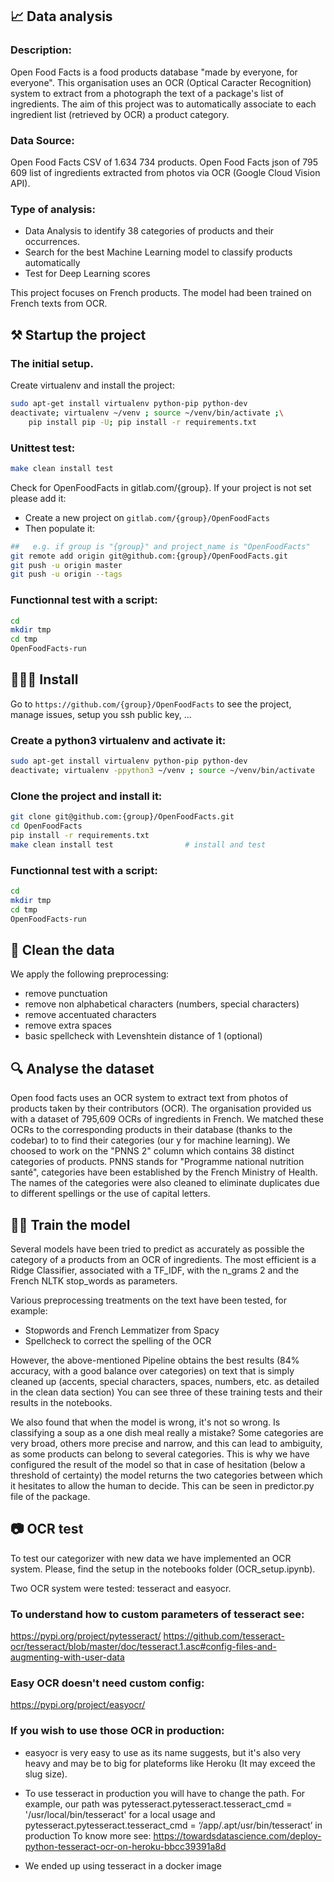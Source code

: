 
## 📈 Data analysis


### Description:
Open Food Facts is a food products database "made by everyone, for everyone".
This organisation uses an OCR (Optical Caracter Recognition) system to extract from a photograph the text of a package's list of ingredients.
The aim of this project was to automatically associate to each ingredient list (retrieved by OCR) a product category.


### Data Source:
Open Food Facts CSV of 1.634 734 products.
Open Food Facts json of 795 609 list of ingredients extracted from photos via OCR (Google Cloud Vision API).

### Type of analysis:
- Data Analysis to identify 38 categories of products and their occurrences.
- Search for the best Machine Learning model to classify products automatically
- Test for Deep Learning scores

This project focuses on French products. The model had been trained on French texts from OCR.

## ⚒ Startup the project

### The initial setup.

Create virtualenv and install the project:
```bash
sudo apt-get install virtualenv python-pip python-dev
deactivate; virtualenv ~/venv ; source ~/venv/bin/activate ;\
    pip install pip -U; pip install -r requirements.txt
```

### Unittest test:
```bash
make clean install test
```

Check for OpenFoodFacts in gitlab.com/{group}.
If your project is not set please add it:

- Create a new project on `gitlab.com/{group}/OpenFoodFacts`
- Then populate it:

```bash
##   e.g. if group is "{group}" and project_name is "OpenFoodFacts"
git remote add origin git@github.com:{group}/OpenFoodFacts.git
git push -u origin master
git push -u origin --tags
```

### Functionnal test with a script:

```bash
cd
mkdir tmp
cd tmp
OpenFoodFacts-run
```

## 👩🏻‍💻 Install

Go to `https://github.com/{group}/OpenFoodFacts` to see the project, manage issues,
setup you ssh public key, ...

### Create a python3 virtualenv and activate it:

```bash
sudo apt-get install virtualenv python-pip python-dev
deactivate; virtualenv -ppython3 ~/venv ; source ~/venv/bin/activate
```

### Clone the project and install it:

```bash
git clone git@github.com:{group}/OpenFoodFacts.git
cd OpenFoodFacts
pip install -r requirements.txt
make clean install test                # install and test
```
### Functionnal test with a script:

```bash
cd
mkdir tmp
cd tmp
OpenFoodFacts-run
````

## 🚿 Clean the data

We apply the following preprocessing:
- remove punctuation
- remove non alphabetical characters (numbers, special characters)
- remove accentuated characters
- remove extra spaces
- basic spellcheck with Levenshtein distance of 1 (optional)

## 🔍 Analyse the dataset

Open food facts uses an OCR system to extract text from photos of products taken by their contributors (OCR).
The organisation provided us with a dataset of 795,609 OCRs of ingredients in French.
We matched these OCRs to the corresponding products in their database (thanks to the codebar) to to find their categories (our y for machine learning).
We choosed to work on the "PNNS 2" column which contains 38 distinct categories of products. PNNS stands for "Programme national nutrition santé", categories have been established by the French Ministry of Health.
The names of the categories were also cleaned to eliminate duplicates due to different spellings or the use of capital letters.


## 🏋🏻 Train the model

Several models have been tried to predict as accurately as possible the category of a products from an OCR of ingredients.
The most efficient is a Ridge Classifier, associated with a TF_IDF, with the n_grams 2 and the French NLTK stop_words as parameters.

Various preprocessing treatments on the text have been tested, for example:
- Stopwords and French Lemmatizer from Spacy
- Spellcheck to correct the spelling of the OCR

However, the above-mentioned Pipeline obtains the best results (84% accuracy, with a good balance over categories) on text that is simply cleaned up (accents, special characters, spaces, numbers, etc. as detailed in the clean data section)
You can see three of these training tests and their results in the notebooks.

We also found that when the model is wrong, it's not so wrong. Is classifying a soup as a one dish meal really a mistake? Some categories are very broad, others more precise and narrow, and this can lead to ambiguity, as some products can belong to several categories.
This is why we have configured the result of the model so that in case of hesitation (below a threshold of certainty) the model returns the two categories between which it hesitates to allow the human to decide. This can be seen in predictor.py file of the package.

## 📷 OCR test

To test our categorizer with new data we have implemented an OCR system.
Please, find the setup in the notebooks folder (OCR_setup.ipynb).

Two OCR system were tested: tesseract and easyocr.

### To understand how to custom parameters of tesseract see:
https://pypi.org/project/pytesseract/
https://github.com/tesseract-ocr/tesseract/blob/master/doc/tesseract.1.asc#config-files-and-augmenting-with-user-data

### Easy OCR doesn't need custom config:
https://pypi.org/project/easyocr/


### If you wish to use those OCR in production:
- easyocr is very easy to use as its name suggests, but it's also very heavy and may be to big for plateforms like Heroku (It may exceed
  the slug size).

- To use tesseract in production you will have to change the path.
  For example, our path was pytesseract.pytesseract.tesseract_cmd = '/usr/local/bin/tesseract' for a local usage and pytesseract.pytesseract.tesseract_cmd = ‘/app/.apt/usr/bin/tesseract’ in production
  To know more see: https://towardsdatascience.com/deploy-python-tesseract-ocr-on-heroku-bbcc39391a8d

- We ended up using tesseract in a docker image


